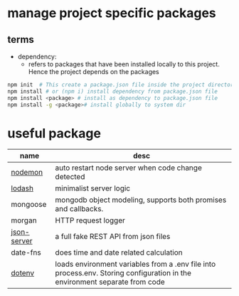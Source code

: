# manage project specific packages
## terms
- dependency: 
  - refers to packages that have been installed locally to this project. Hence the project depends on the packages

```bash
npm init  # This create a package.json file inside the project directory
npm install # or (npm i) install dependency from package.json file
npm install <package> # install as dependency to package.json file
npm install -g <package># install globally to system dir
```




# useful package
|name|desc|
|--|--|
|[nodemon](https://www.npmjs.com/package/nodemon)|auto restart node server when code change detected|
|[lodash](https://www.npmjs.com/package/lodash)|minimalist server logic|
|mongoose|mongodb object modeling, supports both promises and callbacks.|
|morgan|HTTP request logger|
|[json-server](https://www.npmjs.com/package/json-server)|a full fake REST API from json files|
|date-fns | does time and date related calculation |
|[dotenv](https://www.npmjs.com/package/dotenv) |  loads environment variables from a .env file into process.env. Storing configuration in the environment separate from code |
